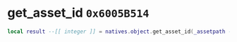 # get_asset_id `0x6005B514`

```lua
local result --[[ integer ]] = natives.object.get_asset_id(_assetpath --[[ string ]], _assettype --[[ number ]])
```